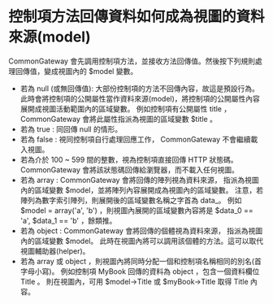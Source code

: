 控制項方法回傳資料如何成為視圖的資料來源(model)
===============================================

CommonGateway 會先調用控制項方法，並接收方法回傳值。然後按下列規則處理回傳值，變成視圖內的 $model 變數。

* 若為 null (或無回傳值): 大部份控制項的方法不回傳內容，故這是預設行為。
  此時會將控制項的公開屬性當作資料來源(model)，將控制項的公開屬性內容展開成視圖活動範圍內的區域變數。
  例如控制項有公開屬性 title ，CommonGateway 會將此屬性指派為視圖的區域變數 $title 。
* 若為 true : 同回傳 null 的情形。
* 若為 false : 視同控制項自行處理回應工作， CommonGateway 不會繼續載入視圖。
* 若為介於 100 ~ 599 間的整數，視為控制項直接回傳 HTTP 狀態碼。
  CommonGateway 會將該狀態碼回傳給瀏覽器，而不載入任何視圖。
* 若為 array : CommonGateway 會將回傳的陣列視為資料來源，
  指派為視圖內的區域變數 $model，並將陣列內容展開成為視圖內的區域變數。
  注意，若陣列為數字索引陣列，則展開後的區域變數名稱之字首為 data_。
  例如 $model = array('a', 'b') ，則視圖內展開的區域變數內容將是
  $data_0 == 'a', $data_1 == 'b' ，餘類推。
* 若為 object : CommonGateway 會將回傳的個體視為資料來源，
  指派為視圖內的區域變數 $model。
  此時在視圖內將可以調用該個體的方法。這可以取代視圖輔助器(helper)。
* 若為 array 或 object ，則視圖內將同時分配一個和控制項名稱相同的別名(首字母小寫)。
  例如控制項 MyBook 回傳的資料為 object ，包含一個資料欄位 Title 。
  則在視圖內，可用 $model-&gt;Title 或 $myBook-&gt;Title 取得 Title 內容。
